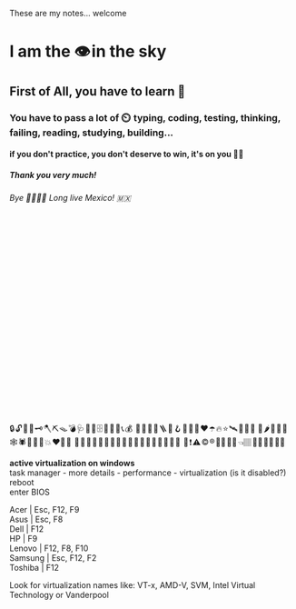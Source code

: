 These are my notes... welcome <br/>

# I am the 👁️ in the sky

## First of All, you have to learn 🐧 

### You have to pass a lot of ⏲️  typing, coding, testing, thinking, failing, reading, studying, building...

#### if you don't practice, you don't deserve to win, it's on you 🫵🏾 

##### Thank you very much!

###### Bye 🫱🏻‍🫲🏾 Long live Mexico! 🇲🇽 

<br/><br/><br/><br/><br/><br/><br/><br/><br/><br/>
<br/><br/><br/><br/><br/><br/><br/><br/><br/><br/>



🔒 🔓 🔐 🔑 🗝️ 🪓 ⛏️ 🪤 💣 🩺 🪪 🔗 🗄️ 🔌 🪫 🔋 📞 💰 
🔎 💾 📌 💊 🪜 🧰 🪝 📡 🎩 🥊 ♥️ ☂️ 🔥 ⭐ 🛰️ 🧭 🚨 🧱
🥝 🌶️ 🍝 🐻 🐙 🕸️ 🕷️ 🐉 🦏 🦠 💥 ❤️‍🔥 💯 
🫦 🧠 🐫 🦎 🐞 🦋 🐜 🦄 🦮 🐬 🦈 🥑 🍜 🍕 🥦 🍄 🍷 🍺 
🍪 ❗ ⚠️ ©️ ®️ 🤌🏾 🫳🏽 👈🏽 💪🏽 👂🏽 🤝🏾 <br/>

__active virtualization on windows__ <br/>
task manager - more details - performance - virtualization (is it disabled?) <br/>
reboot <br/>
enter BIOS <br/>

Acer    | Esc, F12, F9 <br/>
Asus    | Esc, F8 <br/>
Dell    | F12 <br/>
HP      | F9 <br/>
Lenovo  | F12, F8, F10 <br/>
Samsung | Esc, F12, F2 <br/>
Toshiba | F12 <br/>

Look for virtualization names like: VT-x, AMD-V, SVM, Intel Virtual Technology or Vanderpool <br/>




